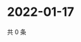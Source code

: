 # 2022-01-17

共 0 条

<!-- BEGIN WEIBO -->
<!-- 最后更新时间 Mon Jan 17 2022 08:54:59 GMT+0800 (China Standard Time) -->

<!-- END WEIBO -->
